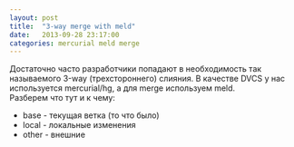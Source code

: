 ```yaml
---
layout: post
title:  "3-way merge with meld"
date:   2013-09-28 23:17:00
categories: mercurial meld merge
---
```


Достаточно часто разработчики попадают в необходимость так называемого 3-way (трехстороннего) слияния. 
В качестве DVCS у нас используется mercurial/hg, а для merge используем meld.  
Разберем что тут и к чему:

+ base - текущая ветка (то что было)
+ local - локальные изменения
+ other - внешние



